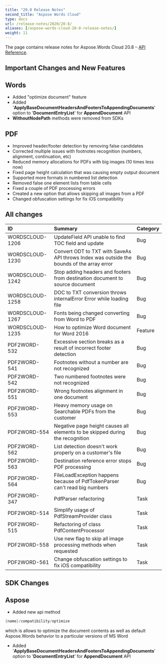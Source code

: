 ```yaml
---
title: "20.8 Release Notes"
second_title: "Aspose Words Cloud"
type: docs
url: /release-notes/2020/20-8/
aliases: [/aspose-words-cloud-20-8-release-notes/]
weight: 11
---
```


The page contains release notes for Aspose.Words Cloud 20.8 – [API Reference](https://apireference.aspose.cloud/words/).

## Important Changes and New Features

## Words

- Added "optimize document" feature
- Added '**ApplyBaseDocumentHeadersAndFootersToAppendingDocuments**' option to '**DocumentEntryList**' for **AppendDocument** API
- **WithoutNodePath** methods were removed from SDKs

## PDF

- Improved header/footer detection by removing false candidates
- Corrected multiple issues with footnotes recognition (numbers, alignment, continuation, etc)
- Reduced memory allocations for PDFs with big images (10 times less now)
- Fixed page height calculation that was causing empty output document
- Supported more formats in numbered list detection
- Removed false one element lists from table cells
- Fixed a couple of PDF processing errors
- Created a new option that allows skipping all images from a PDF
- Changed obfuscation settings for fix iOS compatibility

## All changes

|ID|Summary|Category|
| :- | :- | :- |
|WORDSCLOUD-1206|UpdateField API unable to find TOC field and update|Bug|
|WORDSCLOUD-1230|Convert ODT to TXT with SaveAs API throws Index was outside the bounds of the array error|Bug|
|WORDSCLOUD-1242|Stop adding headers and footers from destination document to source document|Bug|
|WORDSCLOUD-1258|DOC to TXT conversion throws internalError Error while loading file|Bug|
|WORDSCLOUD-1267|Fonts being changed converting from Word to PDF|Bug|
|WORDSCLOUD-1235|How to optimize Word document for Word 2016|Feature|
|PDF2WORD-532 |Excessive section breaks as a result of incorrect footer detection |Bug|
|PDF2WORD-541 |Footnotes without a number are not recognized |Bug|
|PDF2WORD-542 |Two numbered footnotes were not recognized |Bug |
|PDF2WORD-551 |Wrong footnotes alignment in one document |Bug|
|PDF2WORD-553 |Heavy memory usage on Searchable PDFs from the customer |Bug|
|PDF2WORD-554|Negative page height causes all elements to be skipped during the recognition|Bug|
|PDF2WORD-562 |List detection doesn't work properly on a customer's file |Bug|
|PDF2WORD-563 |Destination reference error stops PDF processing |Bug|
|PDF2WORD-564 |FileLoadException happens because of PdfTokenParser can't read big numbers |Bug|
|PDF2WORD-347 |PdfParser refactoring|Task|
|PDF2WORD-514|Simplify usage of PdfStreamProvider class|Task|
|PDF2WORD-515 |Refactoring of class PdfContentProcessor |Task|
|PDF2WORD-558|Use new flag to skip all image processing methods when requested|Task|
|PDF2WORD-561|Change obfuscation settings to fix iOS compatibility|Task|

## SDK Changes

## Aspose

- Added new api method

```JAVA
{name}/compatibility/optimize
```

which is allows to optimize the document contents as well as default Aspose.Words behavior to a particular versions of MS Word

- Added '**ApplyBaseDocumentHeadersAndFootersToAppendingDocuments**' option to '**DocumentEntryList**' for **AppendDocument** API

